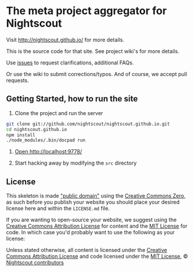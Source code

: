 # The meta project aggregator for Nightscout

Visit http://nightscout.github.io/ for more details.

This is the source code for that site.
See project wiki's for more details.

Use [issues](https://github.com/nightscout/nightscout.github.io/issues)
to request clarifications, additional FAQs.

Or use the wiki to submit corrections/typos.
And of course, we accept pull requests.


## Getting Started, how to run the site

1. Clone the project and run the server

  ``` bash
  git clone git://github.com/nightscout/nightscout.github.io.git
  cd nightscout.github.io
  npm install
  ./node_modules/.bin/docpad run
  ```

1. [Open http://localhost:9778/](http://localhost:9778/)

1. Start hacking away by modifying the `src` directory


## License

This skeleton is made ["public domain"](http://en.wikipedia.org/wiki/Public_domain) using the [Creative Commons Zero](http://creativecommons.org/publicdomain/zero/1.0/), as such before you publish your website you should place your desired license here and within the `LICENSE.md` file.

If you are wanting to open-source your website, we suggest using the [Creative Commons Attribution License](http://creativecommons.org/licenses/by/3.0/) for content and the [MIT License](http://creativecommons.org/licenses/MIT/) for code. In which case you'd probably want to use the following as your license:

  Unless stated otherwise, all content is licensed under the [Creative
  Commons Attribution
  License](http://creativecommons.org/licenses/by/3.0/) and code
  licensed under the [MIT
  License](http://creativecommons.org/licenses/MIT/), © [Nightscout
  contributors](http://nightscout.github.io/)

